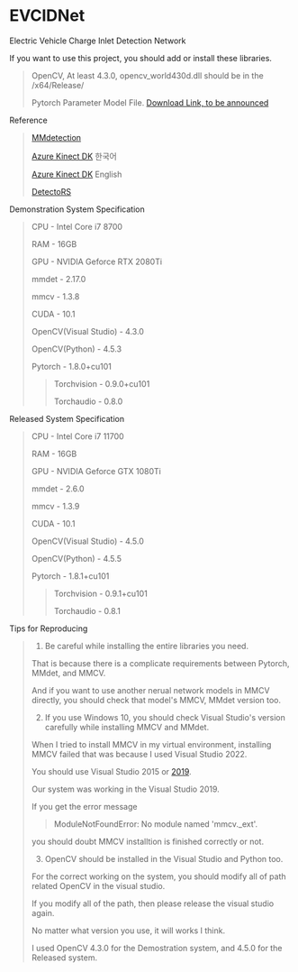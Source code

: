 # EVCIDNet
Electric Vehicle Charge Inlet Detection Network

If you want to use this project, you should add or install these libraries.
> OpenCV, At least 4.3.0, opencv_world430d.dll should be in the /x64/Release/
> 
> Pytorch Parameter Model File. [Download Link, to be announced](tobeannoucned.com)

Reference
> [MMdetection](https://github.com/open-mmlab/mmdetection)
>
> [Azure Kinect DK](https://docs.microsoft.com/ko-kr/azure/kinect-dk/) 한국어
>
>[Azure Kinect DK](https://docs.microsoft.com/en-us/azure/kinect-dk/) English
>
> [DetectoRS](https://github.com/joe-siyuan-qiao/DetectoRS)

Demonstration System Specification
>CPU - Intel Core i7 8700
>
>RAM - 16GB
>
>GPU - NVIDIA Geforce RTX 2080Ti
>
>mmdet - 2.17.0
>
>mmcv - 1.3.8
>
>CUDA - 10.1
>
>OpenCV(Visual Studio) - 4.3.0
>
>OpenCV(Python) - 4.5.3
>
>Pytorch - 1.8.0+cu101
>>Torchvision - 0.9.0+cu101
>>
>>Torchaudio - 0.8.0


Released System Specification
>CPU - Intel Core i7 11700
>
>RAM - 16GB
>
>GPU - NVIDIA Geforce GTX 1080Ti
>
>mmdet - 2.6.0
>
>mmcv - 1.3.9
>
>CUDA - 10.1
>
>OpenCV(Visual Studio) - 4.5.0
>
>OpenCV(Python) - 4.5.5
>
>Pytorch - 1.8.1+cu101
>>Torchvision - 0.9.1+cu101
>>
>>Torchaudio - 0.8.1

Tips for Reproducing
>1. Be careful while installing the entire libraries you need.
>
>That is because there is a complicate requirements between Pytorch, MMdet, and MMCV.
>
>And if you want to use another nerual network models in MMCV directly, you should check that model's MMCV, MMdet version too.
>
>2. If you use Windows 10, you should check Visual Studio's version carefully while installing MMCV and MMdet.
>
>When I tried to install MMCV in my virtual environment, installing MMCV failed that was because I used Visual Studio 2022.
>
>You should use Visual Studio 2015 or [2019](https://docs.microsoft.com/en-us/visualstudio/releases/2019/release-notes).
>
>Our system was working in the Visual Studio 2019.
>
>If you get the error message
>
>>ModuleNotFoundError: No module named 'mmcv._ext'.
>
>you should doubt MMCV installtion is finished correctly or not.
>
>3. OpenCV should be installed in the Visual Studio and Python too.
>
>For the correct working on the system, you should modify all of path related OpenCV in the visual studio.
>
>If you modify all of the path, then please release the visual studio again.
>
>No matter what version you use, it will works I think.
>
>I used OpenCV 4.3.0 for the Demostration system, and 4.5.0 for the Released system.
